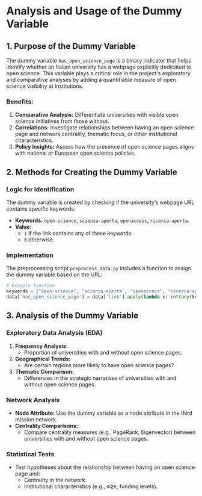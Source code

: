 # Analysis and Usage of the Dummy Variable

## 1. Purpose of the Dummy Variable
The dummy variable `has_open_science_page` is a binary indicator that helps identify whether an Italian university has a webpage explicitly dedicated to open science. This variable plays a critical role in the project's exploratory and comparative analyses by adding a quantifiable measure of open science visibility at institutions.

### Benefits:
1. **Comparative Analysis:** Differentiate universities with visible open science initiatives from those without.
2. **Correlations:** Investigate relationships between having an open science page and network centrality, thematic focus, or other institutional characteristics.
3. **Policy Insights:** Assess how the presence of open science pages aligns with national or European open science policies.

## 2. Methods for Creating the Dummy Variable
### **Logic for Identification**
The dummy variable is created by checking if the university’s webpage URL contains specific keywords:
- **Keywords:** `open-science`, `scienza-aperta`, `openaccess`, `ricerca-aperta`.
- **Value:**
  - `1` if the link contains any of these keywords.
  - `0` otherwise.

### **Implementation**
The preprocessing script `preprocess_data.py` includes a function to assign the dummy variable based on the URL:
```python
# Example function
keywords = ["open-science", "scienza-aperta", "openaccess", "ricerca-aperta"]
data['has_open_science_page'] = data['link'].apply(lambda x: int(any(keyword in x.lower() for keyword in keywords)))
```

## 3. Analysis of the Dummy Variable
### **Exploratory Data Analysis (EDA)**
1. **Frequency Analysis:**
   - Proportion of universities with and without open science pages.
2. **Geographical Trends:**
   - Are certain regions more likely to have open science pages?
3. **Thematic Comparison:**
   - Differences in the strategic narratives of universities with and without open science pages.

### **Network Analysis**
- **Node Attribute:** Use the dummy variable as a node attribute in the third mission network.
- **Centrality Comparisons:**
  - Compare centrality measures (e.g., PageRank, Eigenvector) between universities with and without open science pages.

### **Statistical Tests**
- Test hypotheses about the relationship between having an open science page and:
  - Centrality in the network.
  - Institutional characteristics (e.g., size, funding levels).
